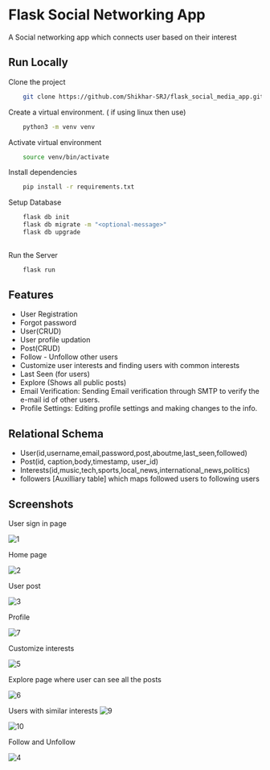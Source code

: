 
# Flask Social Networking App
A Social networking app which connects user based on their interest


## Run Locally

Clone the project

```bash
    git clone https://github.com/Shikhar-SRJ/flask_social_media_app.git
```

Create a virtual environment. ( if using linux then use)

```bash
    python3 -m venv venv
```
Activate virtual environment
```bash
    source venv/bin/activate
```
Install dependencies

```bash
    pip install -r requirements.txt
```

Setup Database

```bash
    flask db init
    flask db migrate -m "<optional-message>"
    flask db upgrade
  
```
Run the Server
```bash
    flask run
```


## Features

- User Registration
- Forgot password
- User(CRUD)
- User profile updation
- Post(CRUD)
- Follow - Unfollow other users
- Customize user interests and finding users with common interests
- Last Seen (for users)
- Explore (Shows all public posts)
- Email Verification: Sending Email verification through SMTP to verify the e-mail id of other users.
- Profile Settings: Editing profile settings and making changes to the info.


## Relational Schema
- User(id,username,email,password,post,aboutme,last_seen,followed)
- Post(id, caption,body,timestamp, user_id)
- Interests(id,music,tech,sports,local_news,international_news,politics)
- followers [Auxilliary table]  which maps followed users to following users
## Screenshots
User sign in page

![1](https://user-images.githubusercontent.com/80159535/145722439-f8f876a4-3e09-482d-8714-5ad47d393620.png)

Home page

![2](https://user-images.githubusercontent.com/80159535/145722452-7db0391a-b393-408f-a490-c491ca94ee2f.png)

User post 

![3](https://user-images.githubusercontent.com/80159535/145722494-0b111287-1746-4095-8cf6-7a186b28951c.png)

Profile 

![7](https://user-images.githubusercontent.com/80159535/145722519-b33ae9dd-9c2e-4d25-b699-4586027f1e47.png)

Customize interests

![5](https://user-images.githubusercontent.com/80159535/145722536-39767f72-ecc1-449b-a06b-2121847d5835.png)


Explore page where user can see all the posts

![6](https://user-images.githubusercontent.com/80159535/145722551-0dd32b00-7856-4b7c-9316-2848ff995a77.png)

Users with similar interests
![9](https://user-images.githubusercontent.com/80159535/145722571-59523591-4a3e-4135-a1c8-73b46f7f87ac.png)

![10](https://user-images.githubusercontent.com/80159535/145722598-17a5906a-550a-4c49-b24e-67c2384f65b3.png)

Follow and Unfollow

![4](https://user-images.githubusercontent.com/80159535/145722650-f220c4b2-676b-4ed8-8b40-5e35061c2128.png)



